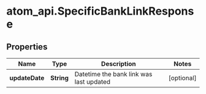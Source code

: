 # atom_api.SpecificBankLinkResponse

## Properties
Name | Type | Description | Notes
------------ | ------------- | ------------- | -------------
**updateDate** | **String** | Datetime the bank link was last updated | [optional] 


